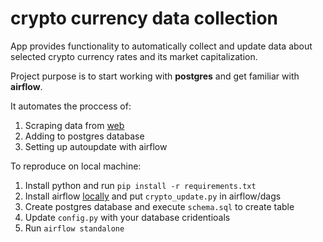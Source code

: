# crypto currency data collection
App provides functionality to automatically collect and update data about selected crypto currency rates and its market capitalization.

Project purpose is to start working with **postgres** and get familiar with **airflow**.

It automates the proccess of:
1. Scraping data from [web](https://coinmarketcap.com/)
2. Adding to postgres database
3. Setting up autoupdate with airflow

To reproduce on local machine:
1. Install python and run `pip install -r requirements.txt`
2. Install airflow [locally](https://airflow.apache.org/docs/apache-airflow/stable/start/local.html) and put `crypto_update.py` in airflow/dags
3. Create postgres database and execute `schema.sql` to create table
4. Update `config.py` with your database cridentioals
5. Run `airflow standalone`

